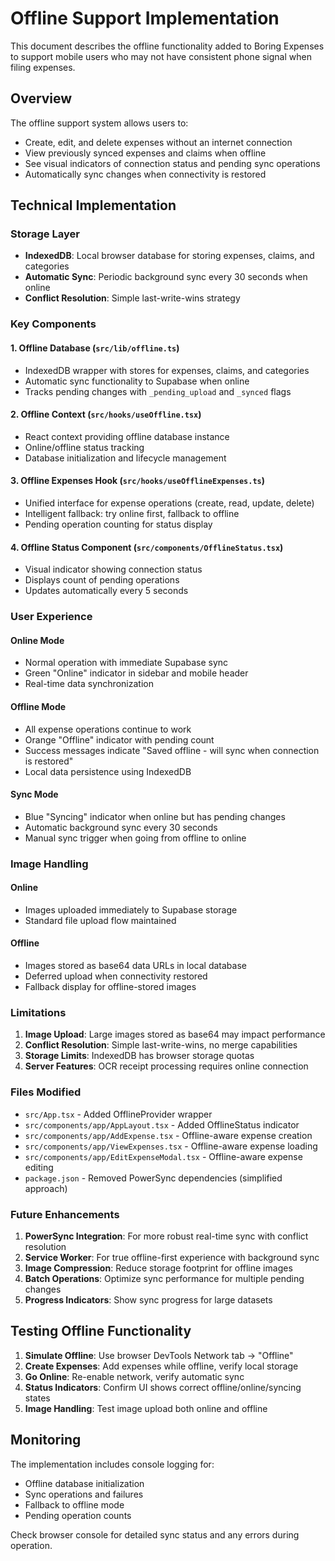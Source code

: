 # Offline Support Implementation

This document describes the offline functionality added to Boring Expenses to support mobile users who may not have consistent phone signal when filing expenses.

## Overview

The offline support system allows users to:
- Create, edit, and delete expenses without an internet connection
- View previously synced expenses and claims when offline  
- See visual indicators of connection status and pending sync operations
- Automatically sync changes when connectivity is restored

## Technical Implementation

### Storage Layer
- **IndexedDB**: Local browser database for storing expenses, claims, and categories
- **Automatic Sync**: Periodic background sync every 30 seconds when online
- **Conflict Resolution**: Simple last-write-wins strategy

### Key Components

#### 1. Offline Database (`src/lib/offline.ts`)
- IndexedDB wrapper with stores for expenses, claims, and categories
- Automatic sync functionality to Supabase when online
- Tracks pending changes with `_pending_upload` and `_synced` flags

#### 2. Offline Context (`src/hooks/useOffline.tsx`)
- React context providing offline database instance
- Online/offline status tracking
- Database initialization and lifecycle management

#### 3. Offline Expenses Hook (`src/hooks/useOfflineExpenses.ts`)
- Unified interface for expense operations (create, read, update, delete)
- Intelligent fallback: try online first, fallback to offline
- Pending operation counting for status display

#### 4. Offline Status Component (`src/components/OfflineStatus.tsx`)
- Visual indicator showing connection status
- Displays count of pending operations
- Updates automatically every 5 seconds

### User Experience

#### Online Mode
- Normal operation with immediate Supabase sync
- Green "Online" indicator in sidebar and mobile header
- Real-time data synchronization

#### Offline Mode  
- All expense operations continue to work
- Orange "Offline" indicator with pending count
- Success messages indicate "Saved offline - will sync when connection is restored"
- Local data persistence using IndexedDB

#### Sync Mode
- Blue "Syncing" indicator when online but has pending changes
- Automatic background sync every 30 seconds
- Manual sync trigger when going from offline to online

### Image Handling

#### Online
- Images uploaded immediately to Supabase storage
- Standard file upload flow maintained

#### Offline
- Images stored as base64 data URLs in local database
- Deferred upload when connectivity restored
- Fallback display for offline-stored images

### Limitations

1. **Image Upload**: Large images stored as base64 may impact performance
2. **Conflict Resolution**: Simple last-write-wins, no merge capabilities  
3. **Storage Limits**: IndexedDB has browser storage quotas
4. **Server Features**: OCR receipt processing requires online connection

### Files Modified

- `src/App.tsx` - Added OfflineProvider wrapper
- `src/components/app/AppLayout.tsx` - Added OfflineStatus indicator
- `src/components/app/AddExpense.tsx` - Offline-aware expense creation
- `src/components/app/ViewExpenses.tsx` - Offline-aware expense loading
- `src/components/app/EditExpenseModal.tsx` - Offline-aware expense editing
- `package.json` - Removed PowerSync dependencies (simplified approach)

### Future Enhancements

1. **PowerSync Integration**: For more robust real-time sync with conflict resolution
2. **Service Worker**: For true offline-first experience with background sync
3. **Image Compression**: Reduce storage footprint for offline images
4. **Batch Operations**: Optimize sync performance for multiple pending changes
5. **Progress Indicators**: Show sync progress for large datasets

## Testing Offline Functionality

1. **Simulate Offline**: Use browser DevTools Network tab → "Offline" 
2. **Create Expenses**: Add expenses while offline, verify local storage
3. **Go Online**: Re-enable network, verify automatic sync
4. **Status Indicators**: Confirm UI shows correct offline/online/syncing states
5. **Image Handling**: Test image upload both online and offline

## Monitoring

The implementation includes console logging for:
- Offline database initialization 
- Sync operations and failures
- Fallback to offline mode
- Pending operation counts

Check browser console for detailed sync status and any errors during operation.